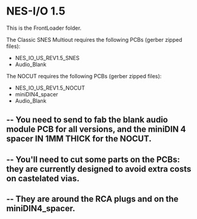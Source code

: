 NES-I/O 1.5
===========


This is the FrontLoader folder.

The Classic SNES Multiout requires the following PCBs (gerber zipped files):
- NES_IO_US_REV1.5_SNES
- Audio_Blank

The NOCUT requires the following PCBs (gerber zipped files):
- NES_IO_US_REV1.5_NOCUT
- miniDIN4_spacer
- Audio_Blank



-- You need to send to fab the blank audio module PCB for all versions, and the miniDIN 4 spacer IN 1MM THICK for the NOCUT.
--
-- You'll need to cut some parts on the PCBs: they are currently designed to avoid extra costs on castelated vias.
--
-- They are around the RCA plugs and on the miniDIN4_spacer.
--